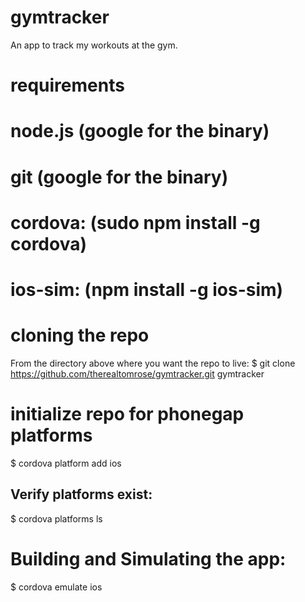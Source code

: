 gymtracker
==========

An app to track my workouts at the gym.


requirements
============

# node.js (google for the binary)
# git (google for the binary)
# cordova: (sudo npm install -g cordova)
# ios-sim: (npm install -g ios-sim)


cloning the repo
================

From the directory above where you want the repo to live:
$ git clone https://github.com/therealtomrose/gymtracker.git gymtracker


initialize repo for phonegap platforms
======================================

$ cordova platform add ios

Verify platforms exist:
-----------------------

$ cordova platforms ls


Building and Simulating the app:
================================

$ cordova emulate ios
